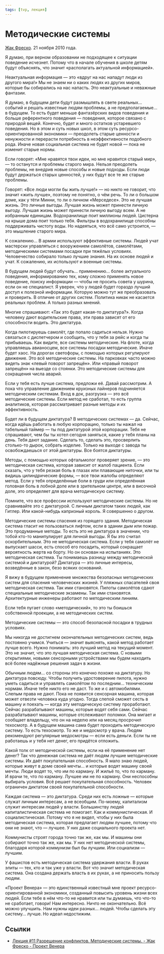 ```yaml
---
tags: [tvp, лекция]
---
```

# Методические системы

[Жак Фреско](Жак%20Фреско.md). 21 ноября 2010 года.

Я думаю, при верном образовании не подходящее к ситуации поведение исчезнет. Потому что в начале обучения в школе детям будут объяснять, что значит «располагать актуальной информацией».

Неактуальная информация — это «вдруг на нас нападут люди из другого мира!» Мы не знаем ни о каких людях из других миров, которые бы собирались на нас напасть. Это неактуальные и неважные фантазии.

Я думаю, в будущем дети будут размышлять в свете реальных… событий и решать известные людям проблемы, а не предполагаемые… в будущем. То есть будет меньше фантазёрских видов поведения и больше референтного поведения — поведения, которое связано с природой вещей. Конечно, будет и много остатков устаревшего поведения. Но в этом и суть новых школ, в этом суть ресурсо-ориентированной экономики — преодолеть старые ценности и ненужности и перерасти потребность в неэффективности подобного рода. Иначе новая социальная система не будет новой — пока не изменит старые нормы.

Если говорят: «Мне нравятся твои идеи, но мне нравится старый мир», — то останутся и проблемы старого мира. Нельзя преодолеть проблемы, не внедрив новые способы и новые подходы. Если люди будут держаться старых ценностей, у них будут все те же старые проблемы.

Говорят: «Все люди могли бы жить лучше!» — но никто не говорит, что значит «жить лучше», поэтому не понятно, о чём речь. То ли о большом доме, как у тёти Минни, то ли о личном «Мерседесе». Это не лучшая жизнь. Это личные выгоды. Лучшая жизнь может принести личную выгоду. Лучшая жизнь может принести личную выгоду всем. А не избранным единицам. Водохранилище поит миллионы людей. Цистерна на крыше дома поит только тебя. Фильтры в водохранилище способны поддерживать чистоту воды. Но надеяться, что всё само устроится, — это мышление старого мира.

К сожалению… В армии используют эффективные системы. Людей учат мастерски управляться с вооружением самолётов, самолётами, методическими системами посадки при тяжёлых условиях. Человечество собирало только лучшие знания. На их основе людей и учат. К сожалению, их используют и военные системы.

В будущем людей будут обучать… применению… более актуального поведения, информированию тех, кому сложно применять новое поведение, поиску информации — чтобы не просить совета у шурина, если он не специалист. Я уверен, что у людей будет гораздо лучший доступ к полезной информации. Которую можно тут же преобразовать и проверить. В отличие от других систем. Политика никак не касается реальных проблем. А только разных мнений.

Многие спрашивают: «Так это будет какая-то диктатура?». Когда человеку дают водительские права, эти права зависят от его способности водить. Это диктатура.

Когда пилотируешь самолёт, где попало садиться нельзя. Нужно связаться с диспетчером и сообщить, что у тебя за рейс и когда ты прибываешь. Как видите, все системы методические. На флоте, когда управляешь авианосцем, все системы посадки методические. Иначе будет хаос. На дорогах светофоры, с помощью которых регулируют движение. Это всё методические системы. На парковках часто можно видеть знак «левый поворот запрещён». Или «правый поворот запрещён» на выезде со стоянки. Это методические системы для сокращения числа аварий.

Если у тебя есть лучше система, предложи её. Давай рассмотрим. А пока что управление движением круизных лайнеров подчиняется методическим системам. Вход в док, разгрузка — это всё методические системы. Если метод не сработал, то есть группа аналитиков, которая рассматривает разные методы и их эффективность.

Будет ли в будущем диктатура? В методических системах — да. Сейчас, когда идёшь работать в любую корпорацию, только ты нажал на табельный таймер — ты под диктатурой этой корпорации. Тебя не спрашивают, чем бы ты хотел сегодня заняться, какие у тебя планы на день. Тебя дают задание. Сделать то, сделать это, просверлить столько-то дырок, собрать изделие. Только на выходе с завода ты освобождаешься от этой диктатуры. Все боятся диктатуры.

Методы, с помощью которых офтальмолог проверяет зрение, — это методическая система, которая зависит от жалоб пациента. Если сказать, что у тебя резкая боль в глазах или плавающие ниточки, или ты видишь цилиндрические формы, — все твои жалобы определяют метод. Если у тебя определённые боли в груди или определённая головная боль в лобной доле или в зрительном центре, или в височной доле, это определяет для врача методическую систему.

Помните, что все профессии используют методические системы. Но не сравнивайте это с диктатурой. С личным диктатом таких людей, как Гитлер. Или какой-нибудь капризный король. Я совершенно о другом.

Методические системы спасения из горящего здания. Методическая система гласит не пользоваться лифтом, если в здании дым или пожар. Это продуманные методы. То есть это не диктатура в значении, что тобой кто-то манипулирует для личной выгоды. Я бы это считал оскорбительным. Это не методическая система. Если у тебя самолёт не выпускает шасси, есть способ его посадить, который сокращает вероятность жертв на борту. Но он основан на испытаниях. Это методическая система. Ты понимаешь разницу между методической системой и диктатурой? Диктатура — это личные интересы, возведённые в закон, безо всяких оснований.

Я вижу в будущем применение множества безопасных методических систем для спасения человеческих жизней. У пляжных спасателей своя методическая система. Так ими становятся. Пилоты самолётов сдают специальные методические экзамены. Так ими становятся. Архитектурные инженеры работают по методическим линиям.

Если тебя пугает слово «методический», то это ты боишься собственной проекции, а не методических систем.

Методические системы — это способ безопасной посадки в трудных условиях.

Мы никогда не достигнем окончательных методических систем, ведь постоянно учимся. Учиться — значит выяснять, какой метод работает лучше всего. Нужно понимать: это лучший метод на текущий момент. Это не значит, что это лучшая методическая система. С новыми открытиями, новыми сенсорными устройствами мы будем находить всё более надёжные решения задач в жизни.

Обычным людям… со стороны это конечно похоже на диктатуру. Но диктатура повсюду. Чтобы получить удостоверение пилота, нужно уметь садиться и управлять самолётом по последним… техническим нормам. Иначе тебе никто его не даст. То же и с автомобилями. Слепым права не дают. Пока не появится сенсорная машина, которая может отвезти человека куда угодно. Тогда слепой сможет сесть в машину и поехать — когда эту методическую систему проработают. Сейчас разрабатывают машины, которые водят себя сами. Сейчас разрабатывают машины, которые отслеживают поломки. Она мигает и сообщает владельцу, что он на неделю или на месяц просрочил техосмотр. А в будущем машина сама будет проходить методическую систему. То есть техосмотр.  То же и медосмотр у врача. Людям рекомендуют регулярные медосмотры — если есть деньги. Если ты не работаешь и у тебя нет денег, его придётся отложить.

Какой толк от методической системы, если на её применение нет денег? Так что денежная система не даёт людям лучшие методические системы. Их даёт покупательная способность. Я мало знаю людей, которые живут в доме своей мечты… и которые водят машину своей мечты. Люди водят то, что им по карману. И жильё то, что по карману. И врачи те, что по карману. Лучшее им не по карману. Они неспособны выбирать условия. Всё решает покупательная способность. Человек ограничен диктатом своей покупательной способности.

Каждая система — это диктатура. Среди них есть ложные — которые служат личным интересам, а не всеобщим. По-моему, капитализм служит интересам людей у власти. Большинству людей капиталистическая система не помогает. Как и коммунистическая. И социалистическая. Потому что я не видел, чтобы у них была методическая система, которая предлагает людям лучшее, потому что они не знают, что — лучшее. У них даже социального проекта нет.

Коммунисты строят города точно так же, как мы. И машины они собирают точно так же, как мы. У них нет методической системы, благодаря которой коммунизм был бы лучшим. Или социализм — лучшим.

У фашистов есть методическая система удержания власти. В руках элиты — тех, кто и так уже у власти. Вот что значит методическая система. Она создана держать власть в их руках, а не приносить пользу людям.

«Проект Венера» — это единственный известный мне проект ресурсо-ориентированной экономики, созданный повысить уровень жизни всех людей. Если тебе в нём что-то не нравится или ты думаешь, что что-то не сработает, говори! Нам интересно. Ничто не окончательно. Всё можно улучшить. Нам нужны идеи разных… людей. Чтобы сделать эту систему… лучше. Но идеал недостижим.

## Ссылки

* [Лекция #11 Разрешение конфликтов. Методические системы. - Жак Фреско - Проект Венера](https://youtu.be/GCejgX6E3JU?t=1960)
